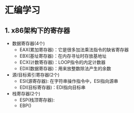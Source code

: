 # 汇编学习

## 1. x86架构下的寄存器

+ 数据寄存器(4个)
  - EAX(累加寄存器)：它是很多加法乘法指令的缺省寄存器
  - EBX(基址寄存器)：在内存寻址时存放基地址
  - ECX(计数寄存器)：LOOP指令的内定计数器
  - EDX(数据寄存器)：用来放整数除法产生的余数
+ 源/目标索引寄存器(2个)
  - ESI(源寄存器): 在字符串操作指令中，ESI指向源串
  - EDI(目标寄存器)：EDI指向目标串
+ 栈寄存器(2个)
  - ESP(栈顶寄存器):
  - EBP()